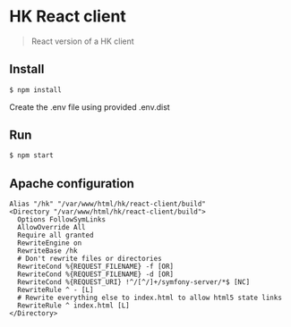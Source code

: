 # HK React client

> React version of a HK client

## Install

```bash
$ npm install
```

Create the .env file using provided .env.dist

## Run

```bash
$ npm start
```

## Apache configuration

```lang-bsh
Alias "/hk" "/var/www/html/hk/react-client/build"
<Directory "/var/www/html/hk/react-client/build">
  Options FollowSymLinks
  AllowOverride All
  Require all granted
  RewriteEngine on
  RewriteBase /hk
  # Don't rewrite files or directories
  RewriteCond %{REQUEST_FILENAME} -f [OR]
  RewriteCond %{REQUEST_FILENAME} -d [OR]
  RewriteCond %{REQUEST_URI} !^/[^/]+/symfony-server/*$ [NC]
  RewriteRule ^ - [L]
  # Rewrite everything else to index.html to allow html5 state links
  RewriteRule ^ index.html [L]
</Directory>
```
